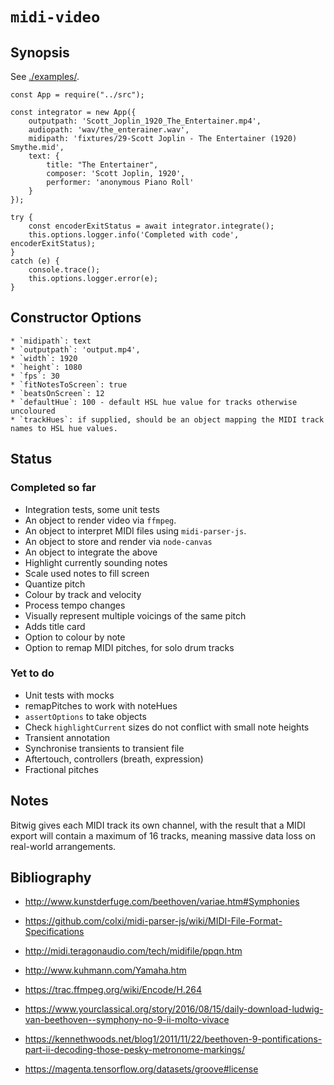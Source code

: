 # `midi-video`

## Synopsis

See [./examples/](./examples/).

    const App = require("../src");

    const integrator = new App({
        outputpath: 'Scott_Joplin_1920_The_Entertainer.mp4',
        audiopath: 'wav/the_enterainer.wav',
        midipath: 'fixtures/29-Scott Joplin - The Entertainer (1920) Smythe.mid',
        text: {
            title: "The Entertainer",
            composer: 'Scott Joplin, 1920',
            performer: 'anonymous Piano Roll'
        }
    });

    try {
        const encoderExitStatus = await integrator.integrate();
        this.options.logger.info('Completed with code', encoderExitStatus);
    }
    catch (e) {
        console.trace();
        this.options.logger.error(e);
    }

## Constructor Options

    * `midipath`: text
    * `outputpath`: 'output.mp4',
    * `width`: 1920
    * `height`: 1080
    * `fps`: 30
    * `fitNotesToScreen`: true
    * `beatsOnScreen`: 12
    * `defaultHue`: 100 - default HSL hue value for tracks otherwise uncoloured
    * `trackHues`: if supplied, should be an object mapping the MIDI track names to HSL hue values.

## Status

### Completed so far

* Integration tests, some unit tests
* An object to render video via `ffmpeg`.
* An object to interpret  MIDI files using `midi-parser-js`.
* An object to store and render via `node-canvas`
* An object to integrate the above
* Highlight currently sounding notes
* Scale used notes to fill screen
* Quantize pitch
* Colour by track and velocity
* Process tempo changes
* Visually represent multiple voicings of the same pitch
* Adds title card
* Option to colour by note
* Option to remap MIDI pitches, for solo drum tracks

### Yet to do

* Unit tests with mocks
* remapPitches to work with noteHues
* `assertOptions` to take objects
* Check `highlightCurrent` sizes do not conflict with small note heights
* Transient annotation
* Synchronise transients to transient file
* Aftertouch, controllers (breath, expression)
* Fractional pitches

## Notes

Bitwig gives each MIDI track its own channel, with the result that a MIDI export
will contain a maximum of 16 tracks, meaning massive data loss on real-world arrangements.

## Bibliography

* http://www.kunstderfuge.com/beethoven/variae.htm#Symphonies

* https://github.com/colxi/midi-parser-js/wiki/MIDI-File-Format-Specifications
  
* http://midi.teragonaudio.com/tech/midifile/ppqn.htm

* http://www.kuhmann.com/Yamaha.htm

* https://trac.ffmpeg.org/wiki/Encode/H.264

* https://www.yourclassical.org/story/2016/08/15/daily-download-ludwig-van-beethoven--symphony-no-9-ii-molto-vivace

* https://kennethwoods.net/blog1/2011/11/22/beethoven-9-pontifications-part-ii-decoding-those-pesky-metronome-markings/

* https://magenta.tensorflow.org/datasets/groove#license
  